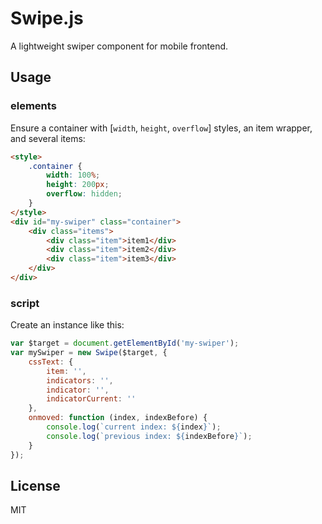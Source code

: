 # Swipe.js
A lightweight swiper component for mobile frontend.

## Usage

### elements
Ensure a container with [`width`, `height`, `overflow`] styles, an item wrapper, and several items:

```html
<style>
    .container {
        width: 100%;
        height: 200px;
        overflow: hidden;
    }
</style>
<div id="my-swiper" class="container">
    <div class="items">
        <div class="item">item1</div>
        <div class="item">item2</div>
        <div class="item">item3</div>
    </div>
</div>
```

### script
Create an instance like this:

```js
var $target = document.getElementById('my-swiper');
var mySwiper = new Swipe($target, {
    cssText: {
        item: '',
        indicators: '',
        indicator: '',
        indicatorCurrent: ''
    },
    onmoved: function (index, indexBefore) {
        console.log(`current index: ${index}`);
        console.log(`previous index: ${indexBefore}`);
    }
});
```
## License
MIT
